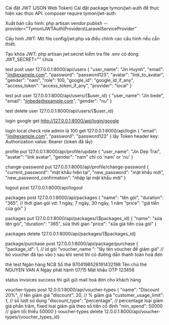 Cài đặt JWT (JSON Web Token)
Cài đặt package tymon/jwt-auth để thực hiện xác thực API:
composer require tymon/jwt-auth

Xuất bản cấu hình:
php artisan vendor:publish --provider="Tymon\JWTAuth\Providers\LaravelServiceProvider"

Cấu hình JWT:
Mở file config/jwt.php và điều chỉnh các cấu hình nếu cần thiết.

Tạo khóa JWT:
php artisan jwt:secret
kiểm tra file .env có dòng JWT_SECRET="" chưa

test post user
127.0.0.1:8000/api/users
{
    "user_name": "Jin Huynh",
    "email": "jin@example.com",
    "password": "password123",
    "avatar": "link_to_avatar",
    "gender": "nam",
    "role": 100,
    "google_id": "google_id_if_any",
    "access_token": "access_token_if_any",
    "provider": "local"
}

test put user
127.0.0.1:8000/api/users/{$user_id}
{
    "user_name": "Jin bede",
    "email": "jinbede@example.com",
    "gender": "nu"
}

test delete user
127.0.0.1:8000/api/users/{$user_id}

login google
get
http://127.0.0.1:8000/api/login/google

login local
check role admin là 100
get
127.0.0.1:8000/api/login
{
    "email": "jin@example.com",
    "password": "password123"
}
lấy Token
header
key: Authorization
value: Bearer (token đã lấy)

profile 
put 
127.0.0.1:8000/api/profile/update
{
    "user_name": "Jin Dep Trai",
    "avatar": "link avatar",
    "gender": "nam" chỉ có 'nam' or 'nu'
}

change-password
put
127.0.0.1:8000/api/profile/change-password
{
    "current_password": "mật khẩu hiện tại",
    "new_password": "mật khẩu mới",
    "new_password_confirmation": "nhập lại mật khẩu mới"
}

logout 
post
127.0.0.1:8000/api/logout

packages
post
127.0.0.1:8000/api/packages
{
    "name": "tên gói",
    "duration": "365", // thời gian gói vd: 1 ngày, 7 ngày, 30 ngày, 1 năm
    "price": "giá tiền của gói"
}

packages
put
127.0.0.1:8000/api/packages/{$packages_id}
{
    "name": "sửa tên gói",
    "duration": "365", sửa thời gian
    "price": "sửa giá tiền của gói"
}

packages
delete
127.0.0.1:8000/api/packages/{$packages_id}

package/purchase
post
127.0.0.1:8000/api/package/purchase
{
    "package_id": 1, // id gói
    "voucher_name   ": "lấy tên voucher để giảm giá" // bỏ voucher đã tạo vào
}
sau khi send thì có đường dẫn thanh toán hoá đơn

thẻ test
Ngân hàng	NCB
Số thẻ	9704198526191432198
Tên chủ thẻ	NGUYEN VAN A
Ngày phát hành	07/15
Mật khẩu OTP	123456

status invoices success thì gửi gửi mail hoá đơn cho khách hàng

voucher-types
post
12.0.0.1:8000/api/voucher-types
{
    "name": "Discount 20%", // tên giảm giá
    "discount": 20, // % giảm giá
    "customer_usage_limit": 1, // số lượt sử dụng
    "discount_type": "percentage", // percentage loại giảm giá phần trăm, fixed loại giảm giá theo số tiền cố định
    "min_spend": 50000 // giảm tối thiểu 50000
}
voucher-types
delete
12.0.0.1:8000/api/voucher-types/{voucher_types_id}



